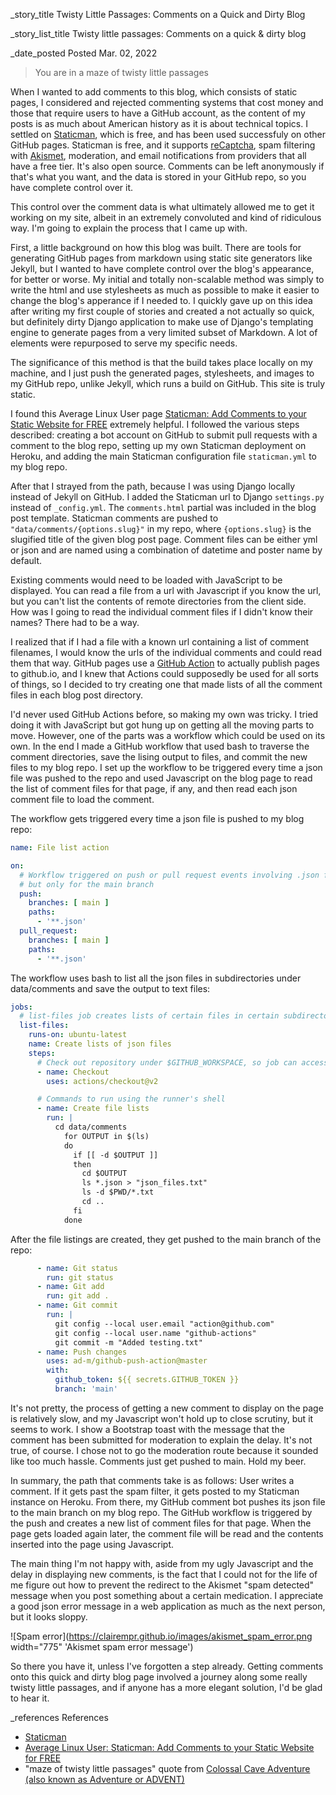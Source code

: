 _story_title Twisty Little Passages: Comments on a Quick and Dirty Blog

_story_list_title Twisty little passages: Comments on a quick & dirty blog  

_date_posted Posted Mar. 02, 2022

> You are in a maze of twisty little passages

When I wanted to add comments to this blog, which consists of static pages, I considered and rejected commenting systems that cost money and those that require users to have a GitHub account, as the content of my posts is as much about American history as it is about technical topics. I settled on <a href="https://staticman.net/">Staticman</a>, which is free, and has been used successfuly on other GitHub pages. Staticman is free, and it supports <a href="https://www.google.com/recaptcha/about/">reCaptcha</a>, spam filtering with <a href="https://akismet.com/">Akismet</a>, moderation, and email notifications from providers that all have a free tier. It's also open source. Comments can be left anonymously if that's what you want, and the data is stored in your GitHub repo, so you have complete control over it.   

This control over the comment data is what ultimately allowed me to get it working on my site, albeit in an extremely convoluted and kind of ridiculous way. I'm going to explain the process that I came up with.  

First, a little background on how this blog was built. There are tools for generating GitHub pages from markdown using static site generators like Jekyll, but I wanted to have complete control over the blog's appearance, for better or worse. My initial and totally non-scalable method was simply to write the html and use stylesheets as much as possible to make it easier to change the blog's apperance if I needed to. I quickly gave up on this idea after writing my first couple of stories and created a not actually so quick, but definitely dirty Django application to make use of Django's templating engine to generate pages from a very limited subset of Markdown. A lot of elements were repurposed to serve my specific needs.  

The significance of this method is that the build takes place locally on my machine, and I just push the generated pages, stylesheets, and images to my GitHub repo, unlike Jekyll, which runs a build on GitHub. This site is truly static.   

I found this Average Linux User page <a href="https://averagelinuxuser.com/staticman-comments/">Staticman: Add Comments to your Static Website for FREE</a> extremely helpful. I followed the various steps described: creating a bot account on GitHub to submit pull requests with a comment to the blog repo, setting up my own Staticman deployment on Heroku, and adding the main Staticman configuration file `staticman.yml` to my blog repo.   

After that I strayed from the path, because I was using Django locally instead of Jekyll on GitHub. I added the Staticman url to Django `settings.py` instead of `_config.yml`. The `comments.html` partial was included in the blog post template. Staticman comments are pushed to `"data/comments/{options.slug}"` in my repo, where `{options.slug}` is the slugified title of the given blog post page. Comment files can be either yml or json and are named using a combination of datetime and poster name by default.  

Existing comments would need to be loaded with JavaScript to be displayed. You can read a file from a url with Javascript if you know the url, but you can't list the contents of remote directories from the client side. How was I going to read the individual comment files if I didn't know their names? There had to be a way.  

I realized that if I had a file with a known url containing a list of comment filenames, I would know the urls of the individual comments and could read them that way. GitHub pages use a <a href="https://docs.github.com/en/actions">GitHub Action</a> to actually publish pages to github.io, and I knew that Actions could supposedly be used for all sorts of things, so I decided to try creating one that made lists of all the comment files in each blog post directory.  

I'd never used GitHub Actions before, so making my own was tricky. I tried doing it with JavaScript but got hung up on getting all the moving parts to move. However, one of the parts was a workflow which could be used on its own. In the end I made a GitHub workflow that used bash to traverse the comment directories, save the lising output to files, and commit the new files to my blog repo. I set up the workflow to be triggered every time a json file was pushed to the repo and used Javascript on the blog page to read the list of comment files for that page, if any, and then read each json comment file to load the comment.  

The workflow gets triggered every time a json file is pushed to my blog repo: 
``` yaml
name: File list action

on:
  # Workflow triggered on push or pull request events involving .json files
  # but only for the main branch
  push:
    branches: [ main ]
    paths:
      - '**.json'
  pull_request:
    branches: [ main ]
    paths:
      - '**.json'
```
The workflow uses bash to list all the json files in subdirectories under data/comments and save the output to text files:
``` yaml
jobs:
  # list-files job creates lists of certain files in certain subdirectories
  list-files:
    runs-on: ubuntu-latest
    name: Create lists of json files
    steps:
      # Check out repository under $GITHUB_WORKSPACE, so job can access it
      - name: Checkout
        uses: actions/checkout@v2

      # Commands to run using the runner's shell
      - name: Create file lists
        run: |
          cd data/comments
            for OUTPUT in $(ls)
            do
              if [[ -d $OUTPUT ]]
              then
                cd $OUTPUT
                ls *.json > "json_files.txt"
                ls -d $PWD/*.txt
                cd ..
              fi
            done
```
After the file listings are created, they get pushed to the main branch of the repo:
``` yaml
      - name: Git status
        run: git status
      - name: Git add
        run: git add .
      - name: Git commit
        run: |
          git config --local user.email "action@github.com"
          git config --local user.name "github-actions"
          git commit -m "Added testing.txt"
      - name: Push changes
        uses: ad-m/github-push-action@master
        with:
          github_token: ${{ secrets.GITHUB_TOKEN }}
          branch: 'main'
```

It's not pretty, the process of getting a new comment to display on the page is relatively slow, and my Javascript won't hold up to close scrutiny, but it seems to work. I show a Bootstrap toast with the message that the comment has been submitted for moderation to explain the delay. It's not true, of course. I chose not to go the moderation route because it sounded like too much hassle. Comments just get pushed to main. Hold my beer.  

In summary, the path that comments take is as follows: User writes a comment. If it gets past the spam filter, it gets posted to my Staticman instance on Heroku. From there, my GitHub comment bot pushes its json file to the main branch on my blog repo. The GitHub workflow is triggered by the push and creates a new list of comment files for that page. When the page gets loaded again later, the comment file will be read and the contents inserted into the page using Javascript.  

The main thing I'm not happy with, aside from my ugly Javascript and the delay in displaying new comments, is the fact that I could not for the life of me figure out how to prevent the redirect to the Akismet "spam detected" message when you post something about a certain medication. I appreciate a good json error message in a web application as much as the next person, but it looks sloppy.  

![Spam error](https://clairempr.github.io/images/akismet_spam_error.png width="775" 'Akismet spam error message')

So there you have it, unless I've forgotten a step already. Getting comments onto this quick and dirty blog page involved a journey along some really twisty little passages, and if anyone has a more elegant solution, I'd be glad to hear it.  

_references References
- <a href="https://staticman.net/">Staticman</a>
- <a href="https://averagelinuxuser.com/staticman-comments/">Average Linux User: Staticman: Add Comments to your Static Website for FREE</a>
- "maze of twisty little passages" quote from <a href="https://en.wikipedia.org/wiki/Colossal_Cave_Adventure">Colossal Cave Adventure (also known as Adventure or ADVENT)</a> 
